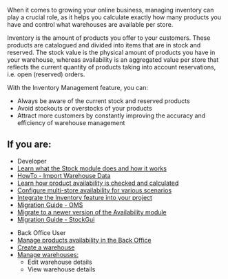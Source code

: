 When it comes to growing your online business, managing inventory can play a crucial role, as it helps you calculate exactly how many products you have and control what warehouses are available per store. 

Inventory is the amount of products you offer to your customers. These products are catalogued and divided into items that are in stock and reserved. The stock value is the physical amount of products you have in your warehouse, whereas availability is an aggregated value per store that reflects the current quantity of products taking into account reservations, i.e. open (reserved) orders.

With the Inventory Management feature, you can:

* Always be aware of the current stock and reserved products
* Avoid stockouts or overstocks of your products
* Attract more customers by constantly improving the accuracy and efficiency of warehouse management

## If you are:

<div class="mr-container">
    <div class="mr-list-container">
        <!-- col1 -->
        <div class="mr-col">
            <ul class="mr-list mr-list-green">
                <li class="mr-title">Developer</li>
                <li><a href="https://documentation.spryker.com/v5/docs/en/stock-availability-management" class="mr-link">Learn what the Stock module does and how it works</a></li>
                <li><a href="https://documentation.spryker.com/v5/docs/en/ht-import-warehouse-data" class="mr-link">HowTo - Import Warehouse Data </a></li>
                <li><a href="https://documentation.spryker.com/v5/docs/en/stock-availability-management" class="mr-link">Learn how product availability is checked and calculated</a></li>
                <li><a href="https://documentation.spryker.com/v5/docs/en/multiple-warehouse-stock" class="mr-link">Configure multi-store availability for various scenarios</a></li>
                <li><a href="https://documentation.spryker.com/v5/docs/en/inventory-management-feature-integration" class="mr-link">Integrate the Inventory feature into your project</a></li>
                <li><a href="https://documentation.spryker.com/v5/docs/en/mg-oms" class="mr-link">Migration Guide - OMS</a></li>
               <li><a href="https://documentation.spryker.com/v5/docs/en/mg-availability" class="mr-link">Migrate to a newer version of the Availability module</a></li>                
               <li><a href="https://documentation.spryker.com/v5/docs/en/mg-stockgui" class="mr-link"> Migration Guide - StockGui</a></li>                
            </ul>
        </div>
        <!-- col2 -->
        <div class="mr-col">
            <ul class="mr-list mr-list-blue">
                <li class="mr-title"> Back Office User</li>
                <li><a href="https://documentation.spryker.com/v5/docs/en/managing-products-availability" class="mr-link">Manage products availability in the Back Office</a></li>
                <li><a href="https://documentation.spryker.com/v5/docs/en/creating-a-warehouse" class="mr-link">Create a warehouse</a></li>
                <li><a href="https://documentation.spryker.com/v5/docs/en/managing-warehouses" class="mr-link">Manage warehouses:</a><ul><li>Edit warehouse details</li><li>View warehouse details</li></ul></li>                
            </ul>
        </div>
    </div>
</div>